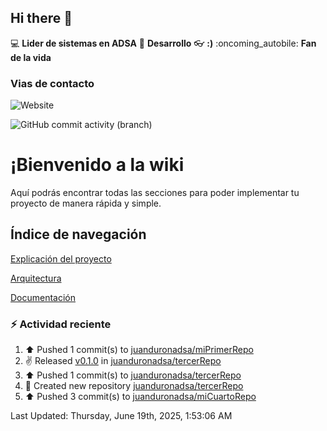 ## Hi there 👋

:computer: **Lider de sistemas en ADSA**
:pencil: **Desarrollo**
:eyeglasses: **:)**
:oncoming_autobile: **Fan de la vida**

### Vias de contacto

![Website](https://img.shields.io/badge/pinbox.seccionamarilla.com-up-green?style=for-the-badge)

![GitHub commit activity (branch)](https://img.shields.io/github/commit-activity/m/juanduronadsa/juanduronadsa/main)

# ¡Bienvenido a la wiki

Aquí podrás encontrar todas las secciones para poder implementar tu proyecto de manera rápida y simple.

## Índice de navegación

[Explicación del proyecto](./Proyecto)

[Arquitectura](./Arquitectura)

[Documentación](./Documentación)


### :zap: Actividad reciente
<!--RECENT_ACTIVITY:start-->
1. ⬆️ Pushed 1 commit(s) to [juanduronadsa/miPrimerRepo](https://github.com/juanduronadsa/miPrimerRepo)<br>
2. ✌️ Released [v0.1.0](https://github.com/juanduronadsa/tercerRepo/releases/tag/v0.1.0) in [juanduronadsa/tercerRepo](https://github.com/juanduronadsa/tercerRepo)<br>
3. ⬆️ Pushed 1 commit(s) to [juanduronadsa/tercerRepo](https://github.com/juanduronadsa/tercerRepo)<br>
4. 📔 Created new repository [juanduronadsa/tercerRepo](https://github.com/juanduronadsa/tercerRepo)<br>
5. ⬆️ Pushed 3 commit(s) to [juanduronadsa/miCuartoRepo](https://github.com/juanduronadsa/miCuartoRepo)<br>
<!--RECENT_ACTIVITY:end-->

<!--RECENT_ACTIVITY:last_update--> 
Last Updated: Thursday, June 19th, 2025, 1:53:06 AM
<!--RECENT_ACTIVITY:last_update_end-->
